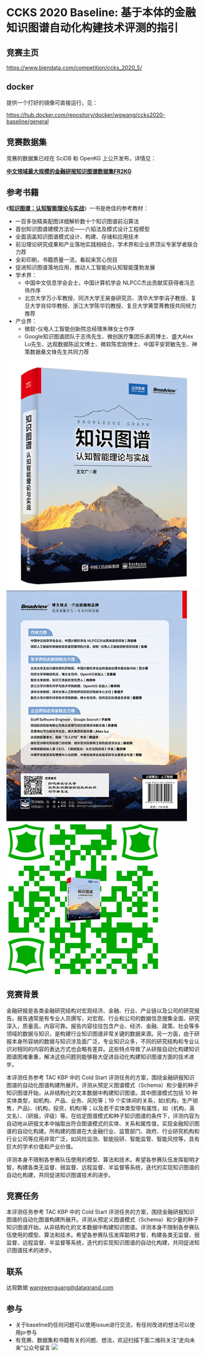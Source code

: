 # CCKS 2020 Baseline: 基于本体的金融知识图谱自动化构建技术评测的指引


## 竞赛主页

https://www.biendata.com/competition/ccks_2020_5/

## docker

提供一个打好的镜像可直接运行，见：

https://hub.docker.com/repository/docker/wgwang/ccks2020-baseline/general


## 竞赛数据集

竞赛的数据集已经在 SciDB 和 OpenKG 上公开发布，详情见：

[**中文领域最大规模的金融研报知识图谱数据集FR2KG**](https://mp.weixin.qq.com/s/cgQq27rmU_8LqM1t07A6Pg)

## 参考书籍

《[**知识图谱：认知智能理论与实战**](https://item.jd.com/13172503.html)》一书是绝佳的参考教材：
- 一百多张精美配图详细解析数十个知识图谱前沿算法
- 首创知识图谱建模方法论——六韬法及模式设计工程模型
- 全面涵盖知识图谱模式设计、构建、存储和应用技术
- 前沿理论研究成果和产业落地实践相结合，学术界和企业界顶尖专家学者联合力荐
- 全彩印刷，书籍质量一流，看起来赏心悦目
- 促进知识图谱落地应用，推动人工智能向认知智能蓬勃发展
- 学术界：
  - 中国中文信息学会会士，中国计算机学会 NLPCC杰出贡献奖获得者冯志伟作序
  - 北京大学万小军教授、同济大学王昊奋研究员、清华大学李涓子教授、复旦大学肖仰华教授、浙江大学陈华钧教授、复旦大学黄萱菁教授共同倾力推荐
- 产业界：
  - 微软-仪电人工智能创新院总经理朱琳女士作序
  - Google知识图谱团队于志伟先生、微创医疗集团乐承筠博士、盛大Alex Lu先生、达观数据陈运文博士、微软陈宏刚博士、中国平安郭敏先生、神策数据桑文锋先生共同力荐
  


![](./封面.png) 
![](./封底.jpeg)
![](./20220716-jd.png)



## 竞赛背景

金融研报是各类金融研究结构对宏观经济、金融、行业、产业链以及公司的研究报告。报告通常是有专业人员撰写，对宏观、行业和公司的数据信息搜集全面、研究深入，质量高，内容可靠。报告内容往往包含产业、经济、金融、政策、社会等多领域的数据与知识，是构建行业知识图谱非常关键的数据来源。另一方面，由于研报本身所容纳的数据与知识涉及面广泛，专业知识众多，不同的研究结构和专业认识对相同的内容的表达方式也会略有差异。这些特点导致了从研报自动化构建知识图谱困难重重，解决这些问题则能够极大促进自动化构建知识图谱方面的技术进步。

本评测任务参考 TAC KBP 中的 Cold Start 评测任务的方案，围绕金融研报知识图谱的自动化图谱构建所展开。评测从预定义图谱模式（Schema）和少量的种子知识图谱开始，从非结构化的文本数据中构建知识图谱。其中图谱模式包括 10 种实体类型，如机构、产品、业务、风险等；19 个实体间的关系，如(机构，生产销售，产品)、(机构，投资，机构)等；以及若干实体类型带有属性，如（机构，英文名）、（研报，评级）等。在给定图谱模式和种子知识图谱的条件下，评测内容为自动地从研报文本中抽取出符合图谱模式的实体、关系和属性值，实现金融知识图谱的自动化构建。所构建的图谱在大金融行业、监管部门、政府、行业研究机构和行业公司等应用非常广泛，如风险监测、智能投研、智能监管、智能风控等，具有巨大的学术价值和产业价值。

评测本身不限制各参赛队伍使用的模型、算法和技术。希望各参赛队伍发挥聪明才智，构建各类无监督、弱监督、远程监督、半监督等系统，迭代的实现知识图谱的自动化构建，共同促进知识图谱技术的进步。

## 竞赛任务

本评测任务参考 TAC KBP 中的 Cold Start 评测任务的方案，围绕金融研报知识图谱的自动化图谱构建所展开。评测从预定义图谱模式（Schema）和少量的种子知识图谱开始，从非结构化的文本数据中构建知识图谱。评测本身不限制各参赛队伍使用的模型、算法和技术。希望各参赛队伍发挥聪明才智，构建各类无监督、弱监督、远程监督、半监督等系统，迭代的实现知识图谱的自动化构建，共同促进知识图谱技术的进步。


## 联系

达观数据 wangwenguang@datagrand.com

## 参与

- 关于baseline的任何问题可以使用issue进行交流，有任何改进的想法可以使用pr参与
- 有竞赛、数据集和书籍有关的问题、想法，欢迎扫描下面二维码关注“走向未来”公众号留言
    ![](the-land-of-future.png)



